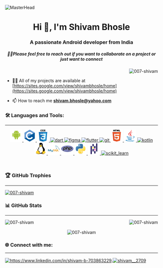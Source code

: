 ![MasterHead](https://1.bp.blogspot.com/-7A4WynwLsMw/XbBpCXG8fHI/AAAAAAAAMt4/uOa1bpLskYgrwGbllhSu2SDj_Mig8SXJQCLcBGAsYHQ/s1600/2000_600px.gif)
<h1 align="center">Hi 👋, I'm Shivam Bhosle</h1>
<h3 align="center">A passionate Android developer from India</h3>
<h5 align="center">🤝🏻Please feel free to reach out if you want to collaborate on a project or just want to connect</h5>

<p align="right"> 
	<img src="https://komarev.com/ghpvc/?username=007-shivam&label=Profile%20views&color=0e75b6&style=flat" alt="007-shivam" /> 
</p>

- 👨‍💻 All of my projects are available at [https://sites.google.com/view/shivambhosle/home](https://sites.google.com/view/shivambhosle/home)

- 📫 How to reach me **shivam.bhosle@yahoo.com**


<h3 align="left">🛠️ Languages and Tools:</h3><hr>
 
<p align="center" > 
	<a href="https://developer.android.com" target="_blank" rel="noreferrer"> 
		<img src="https://raw.githubusercontent.com/devicons/devicon/master/icons/android/android-original-wordmark.svg" alt="android" width="40" height="40"/> 
	</a> 
	<a href="https://www.cprogramming.com/" target="_blank" rel="noreferrer"> 
		<img src="https://raw.githubusercontent.com/devicons/devicon/master/icons/c/c-original.svg" alt="c" width="40" height="40"/> 
	</a> 
	<a href="https://www.w3schools.com/css/" target="_blank" rel="noreferrer"> 
		<img src="https://raw.githubusercontent.com/devicons/devicon/master/icons/css3/css3-original-wordmark.svg" alt="css3" width="40" height="40"/> 
	</a> 
	<a href="https://dart.dev" target="_blank" rel="noreferrer"> 
		<img src="https://www.vectorlogo.zone/logos/dartlang/dartlang-icon.svg" alt="dart" width="40" height="40"/> 
	</a> 
	<a href="https://www.figma.com/" target="_blank" rel="noreferrer"> 
		<img src="https://www.vectorlogo.zone/logos/figma/figma-icon.svg" alt="figma" width="40" height="40"/> 
	</a> 
	<a href="https://flutter.dev" target="_blank" rel="noreferrer"> 
		<img src="https://www.vectorlogo.zone/logos/flutterio/flutterio-icon.svg" alt="flutter" width="40" height="40"/> 	
	</a> 
	<a href="https://git-scm.com/" target="_blank" rel="noreferrer"> 
		<img src="https://www.vectorlogo.zone/logos/git-scm/git-scm-icon.svg" alt="git" width="40" height="40"/> 
	</a> 
	<a href="https://www.w3.org/html/" target="_blank" rel="noreferrer"> 
		<img src="https://raw.githubusercontent.com/devicons/devicon/master/icons/html5/html5-original-wordmark.svg" alt="html5" width="40" height="40"/> 
	</a> 
	<a href="https://www.java.com" target="_blank" rel="noreferrer"> 
		<img src="https://raw.githubusercontent.com/devicons/devicon/master/icons/java/java-original.svg" alt="java" width="40" height="40"/> 
	</a> 
	<a href="https://kotlinlang.org" target="_blank" rel="noreferrer"> 
		<img src="https://www.vectorlogo.zone/logos/kotlinlang/kotlinlang-icon.svg" alt="kotlin" width="40" height="40"/> 	
	</a> 
	<a href="https://www.linux.org/" target="_blank" rel="noreferrer"> 
		<img src="https://raw.githubusercontent.com/devicons/devicon/master/icons/linux/linux-original.svg" alt="linux" width="40" height="40"/> 
	</a> 
	<a href="https://www.mysql.com/" target="_blank" rel="noreferrer"> 
		<img src="https://raw.githubusercontent.com/devicons/devicon/master/icons/mysql/mysql-original-wordmark.svg" alt="mysql" width="40" height="40"/> 
	</a> 
	<a href="https://www.php.net" target="_blank" rel="noreferrer"> 
		<img src="https://raw.githubusercontent.com/devicons/devicon/master/icons/php/php-original.svg" alt="php" width="40" height="40"/> 
	</a> 
	<a href="https://www.python.org" target="_blank" rel="noreferrer"> 
		<img src="https://raw.githubusercontent.com/devicons/devicon/master/icons/python/python-original.svg" alt="python" width="40" height="40"/> 
	</a>
  <a href="https://pandas.pydata.org/" target="_blank" rel="noreferrer"> 
    <img src="https://raw.githubusercontent.com/devicons/devicon/2ae2a900d2f041da66e950e4d48052658d850630/icons/pandas/pandas-original.svg" alt="pandas" width="40" height="40"/> 
  </a>
  <a href="https://scikit-learn.org/" target="_blank" rel="noreferrer"> 
    <img src="https://upload.wikimedia.org/wikipedia/commons/0/05/Scikit_learn_logo_small.svg" alt="scikit_learn" width="40" height="40"/> 
  </a>
</p><br>

<p align="left">
  <h3>🏆 GitHub Trophies</h3><hr>
	<a href="https://github.com/ryo-ma/github-profile-trophy">
		<img src="https://github-profile-trophy.vercel.app/?username=007-shivam" alt="007-shivam" />
	</a> 
</p>

<p>
  <h3>📊 GitHub Stats</h3><hr>
  <p>
	<img align="left" src="https://github-readme-stats.vercel.app/api/top-langs?username=007-shivam&show_icons=true&locale=en&layout=compact" alt="007-shivam" />
</p>

<p align="right">&nbsp;<img  src="https://github-readme-stats.vercel.app/api?username=007-shivam&show_icons=true&locale=en" alt="007-shivam" /></p>

<p align="center">
	<img align="center" src="https://github-readme-streak-stats.herokuapp.com/?user=007-shivam&" alt="007-shivam" />
</p>
</p>  



<h3 align="left">🌐 Connect with me:</h3><hr>
<p align="left">
	<a href="https://linkedin.com/in/https://www.linkedin.com/in/shivam-b-703863229" target="blank">
		<img align="center" src="https://raw.githubusercontent.com/rahuldkjain/github-profile-readme-generator/master/src/images/icons/Social/linked-in-alt.svg" alt="https://www.linkedin.com/in/shivam-b-703863229" height="30" width="40" />
  </a>
  <a href="https://instagram.com/shivam__2709" target="blank">
    <img align="center" src="https://raw.githubusercontent.com/rahuldkjain/github-profile-readme-generator/master/src/images/icons/Social/instagram.svg" alt="shivam__2709" height="30" width="40" />
  </a>
</p><br>
